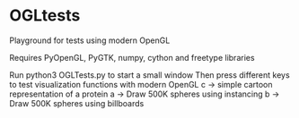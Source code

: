 # OGLtests
Playground for tests using modern OpenGL

Requires PyOpenGL, PyGTK, numpy, cython and freetype libraries

Run python3 OGLTests.py to start a small window
Then press different keys to test visualization functions with modern OpenGL
c -> simple cartoon representation of a protein
a -> Draw 500K spheres using instancing
b -> Draw 500K spheres using billboards

